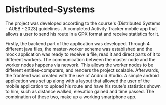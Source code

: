 # Distributed-Systems

The project was developed according to the course's (Distributed Systems - AUEB - 2023) guidelines . A completed Activity Tracker mobile app that allows a user to send his route in a GPX format and receive statistics for it. 

Firstly, the backend part of the application was developed. Through 4 different java files, the master-worker scheme was established and the mock application was ready to receive a file, read it and direct parts of it to different workers. The communication between the master node and the worker nodes happens via network. This allows the worker nodes to be different entities-computers, and renders the project scalable. 
Afterwards, the frontend was created with the use of Android Studio. A simple android application was set up along with a layout that allowed the user of the mobile application to upload his route and have his route's statistics shown to him, such as distance walked, elevation gained and time passed. The combination of these two, make up a working smartphone app.



